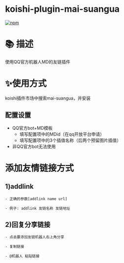 # koishi-plugin-mai-suangua

[![npm](https://img.shields.io/npm/v/koishi-plugin-mai-suangua?style=flat-square)](https://www.npmjs.com/package/koishi-plugin-mai-suangua)

# 📚 描述
使用QQ官方机器人MD的友链插件
# ✨使用方式

koishi插件市场中搜索mai-suangua，并安装

## 配置设置
- QQ官方bot+MD模板
    - 填写配置项中的MDid（在qq开放平台申请）
    - 填写配置项中的3个插值名称（后两个预留图片插值）
- 非QQ官方bot无法使用

# 添加友情链接方式
  ## 1)addlink <name> <url>

    - 正确的参数[addlink name url]
    
    - 例子: addlink 友链名称 友链地址

  ## 2)回复分享链接

    - 点击要添加友链机器人右上角分享
    
    - 复制链接
    
    - @机器人 粘贴链接